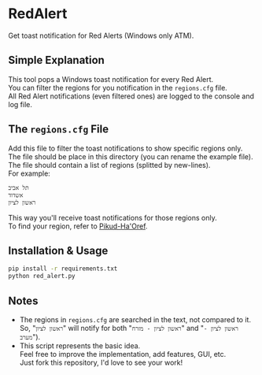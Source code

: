 # RedAlert
Get toast notification for Red Alerts (Windows only ATM).

## Simple Explanation
This tool pops a Windows toast notification for every Red Alert.  
You can filter the regions for you notification in the `regions.cfg` file.  
All Red Alert notifications (even filtered ones) are logged to the console and log file.  

## The `regions.cfg` File
Add this file to filter the toast notifications to show specific regions only.  
The file should be place in this directory (you can rename the example file).  
The file should contain a list of regions (splitted by new-lines).  
For example:
```
תל אביב
אשדוד
ראשון לציון
```
This way you'll receive toast notifications for those regions only.  
To find your region, refer to [Pikud-Ha'Oref](https://www.oref.org.il/).

## Installation & Usage
```sh
pip install -r requirements.txt
python red_alert.py
```

## Notes
* The regions in `regions.cfg` are searched in the text, not compared to it.  
So, "`ראשון לציון`" will notify for both "`ראשון לציון - מזרח`" and "`ראשון לציון - מערב`").  
* This script represents the basic idea.  
Feel free to improve the implementation, add features, GUI, etc.  
Just fork this repository, I'd love to see your work!
